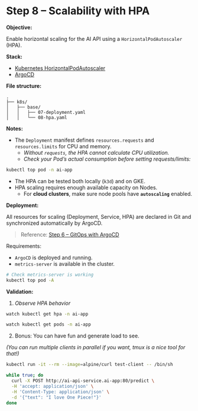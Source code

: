 # Step 8 – Scalability with HPA

**Objective:**

Enable horizontal scaling for the AI API using a `HorizontalPodAutoscaler` (HPA).  

**Stack:**

- [Kubernetes HorizontalPodAutoscaler](https://kubernetes.io/docs/tasks/run-application/horizontal-pod-autoscale/)
- [ArgoCD](https://argo-cd.readthedocs.io/en/stable/)

**File structure:**

```
.
├── k8s/
│   ├── base/
│   │   ├── 07-deployment.yaml
│   │   └── 08-hpa.yaml
```

**Notes:**

- The `Deployment` manifest defines `resources.requests` and `resources.limits` for CPU and memory.
	- *Without `requests`, the HPA cannot calculate CPU utilization.*
	- *Check your Pod’s actual consumption before setting requests/limits:*

```bash
kubectl top pod -n ai-app
```

- The HPA can be tested both locally (`k3d`) and on GKE.
- HPA scaling requires enough available capacity on Nodes. 
	- For **cloud clusters**, make sure node pools have **`autoscaling`** enabled.

**Deployment:**

All resources for scaling (Deployment, Service, HPA) are declared in Git and synchronized automatically by ArgoCD.

> Reference: [Step 6 – GitOps with ArgoCD](docs/06-gitops-argocd.md)

Requirements:
- `ArgoCD` is deployed and running.
- `metrics-server` is available in the cluster.

```bash
# Check metrics-server is working
kubectl top pod -A
```

**Validation:**

1. *Observe HPA behavior*

```bash
watch kubectl get hpa -n ai-app
```

```bash
watch kubectl get pods -n ai-app
```

2. Bonus: You can have fun and generate load to see.

*(You can run multiple clients in parallel if you want, tmux is a nice tool for that!)*

```bash
kubectl run -it --rm --image=alpine/curl test-client -- /bin/sh
```

```bash
while true; do
  curl -X POST http://ai-api-service.ai-app:80/predict \
  -H 'accept: application/json' \
  -H 'Content-Type: application/json' \
  -d '{"text": "I love One Piece!"}'
done
```